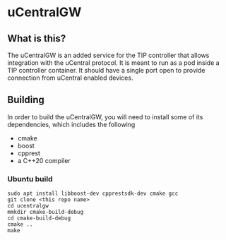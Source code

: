 # uCentralGW

## What is this?
The uCentralGW is an added service for the TIP controller that allows integration with the 
uCentral protocol. It is meant to run as a pod inside a TIP controller container. It should 
have a single port open to provide connection from uCentral enabled devices.

## Building
In order to build the uCentralGW, you will need to install some of its dependencies, which includes 
the following

- cmake
- boost
- cpprest
- a C++20 compiler

### Ubuntu build
```
sudo apt install libboost-dev cpprestsdk-dev cmake gcc
git clone <this repo name>
cd ucentralgw
mmkdir cmake-build-debug
cd cmake-build-debug
cmake ..
make
```

